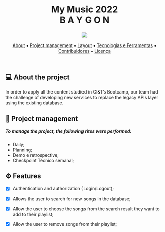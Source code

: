 <h1 align="center">
My Music 2022
   <br>
B A Y G O N
</h1>

<h3 align="center"> 
<img src="https://media.giphy.com/media/lqSDx8SI1916ysr4eq/giphy.gif">
</h3>
<p align="center">
 <a href="#-about-the-project">About</a> •
 <a href="#-project-management">Project management</a> •
 <a href="#-layout">Layout</a> • 
 <a href="#-tecnologias-e-ferramentas">Tecnologias e Ferramentas</a> • 
 <a href="#-contribuidores">Contribuidores</a> • 
 <a href="#user-content--licença">Licença</a>
</p>
<br>

## 💻 About the project
In order to apply all the content studied in CI&T’s Bootcamp, our team had the challenge of developing new services to replace the legacy APIs layer using the existing database. 

## :handshake: Project management
##### To manage the project, the following rites were performed:
- Daily;
- Planning;
- Demo e retrospective;
- Checkpoint Técnico semanal;

## :gear: Features
- [X]  Authentication and authorization (Login/Logout);
- [X]  Allows the user to search for new songs in the database;
- [X]  Allow the user to choose the songs from the search result they want to add to their playlist;
- [X]  Allow the user to remove songs from their playlist;

